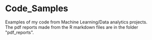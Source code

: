# Code_Samples

Examples of my code from Machine Learning/Data analytics projects.  
The pdf reports made from the R markdown files are in the folder "pdf_reports".
